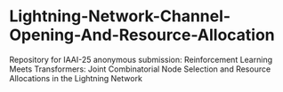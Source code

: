 # Lightning-Network-Channel-Opening-And-Resource-Allocation
Repository for IAAI-25 anonymous submission: Reinforcement Learning Meets Transformers: Joint Combinatorial Node Selection and Resource Allocations in the Lightning Network
